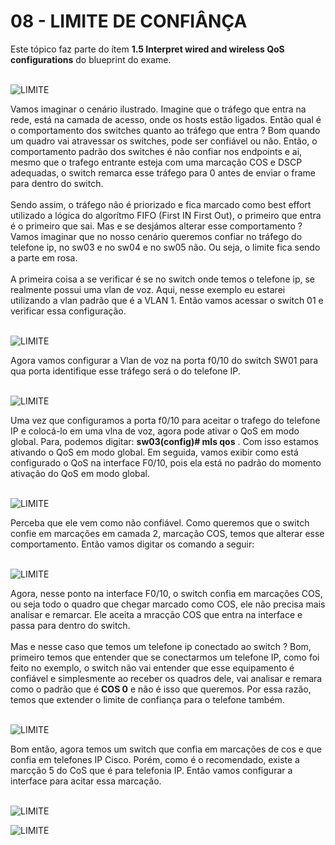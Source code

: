 # 08 - LIMITE DE CONFIÂNÇA

Este tópico faz parte do ítem **1.5 Interpret wired and wireless QoS configurations** do blueprint do exame. <br></br>

![LIMITE](Imagens/00-cenario.png)

Vamos imaginar o cenário ilustrado. Imagine que o tráfego que entra na rede, está na camada de acesso, onde os hosts estão ligados. Então qual é o comportamento dos switches quanto ao tráfego que entra ? Bom quando um quadro vai atravessar os switches, pode ser confiável ou não. Então, o comportamento padrão dos switches é não confiar nos endpoints e ai, mesmo que o trafego entrante esteja com uma marcação COS e DSCP adequadas, o switch remarca esse tráfego para 0 antes de enviar o frame para dentro do switch. <br></br>
Sendo assim, o tráfego não é priorizado e fica marcado como best effort utilizado a lógica do algorítmo FIFO (First IN First Out), o primeiro que entra é o primeiro que sai. Mas e se desjámos alterar esse comportamento ? Vamos imaginar que no nosso cenário queremos confiar no tráfego do telefone ip, no sw03 e no sw04 e no sw05 não. Ou seja, o limite fica sendo a parte em rosa.<br></br>
A primeira coisa a se verificar é se no switch onde temos o telefone ip, se realmente possui uma vlan de voz. Aqui, nesse exemplo eu estarei utilizando a vlan padrão que é a VLAN 1. Então vamos acessar o switch 01 e verificar essa configuração. <br></br>

![LIMITE](Imagens/01-voice_vlan.png)

Agora vamos configurar a Vlan de voz na porta f0/10 do switch SW01 para qua porta identifique esse tráfego será o do telefone IP. <br></br>

![LIMITE](Imagens/02-voice_vlan.png)

Uma vez que configuramos a porta f0/10 para aceitar o trafego do telefone IP e colocá-lo em uma vlna de voz, agora pode ativar o QoS em modo global. Para, podemos digitar: **sw03(config)# mls qos** . Com isso estamos ativando o QoS em modo global. Em seguida, vamos exibir como está configurado o QoS na interface F0/10, pois ela está no padrão do momento ativação do QoS em modo global. <br></br>

![LIMITE](Imagens/03-mls_qos.png)

Perceba que ele vem como não confiável. Como queremos que o switch confie em marcações em camada 2, marcação COS, temos que alterar esse comportamento. Então vamos digitar os comando a seguir: <br></br>

![LIMITE](Imagens/04-mls_qos_cos.png)

Agora, nesse ponto na interface F0/10, o switch confia em marcações COS, ou seja todo o quadro que chegar marcado como COS, ele não precisa mais analisar e remarcar. Ele aceita a mracção COS que entra na interface e passa para dentro do switch. <br></br>
Mas e nesse caso que temos um telefone ip conectado ao switch ? Bom, primeiro temos que entender que se conectarmos um telefone IP, como foi feito no exemplo, o switch não vai entender que esse equipamento é confiável e simplesmente ao receber os quadros dele, vai analisar e remara como o padrão que é **COS 0** e não é isso que queremos. Por essa razão, temos que extender o limite de confiança para o telefone também. <br></br>

![LIMITE](Imagens/05-mls_qos_cisco_phone.png)

Bom então, agora temos um switch que confia em marcações de cos e que confia em telefones IP Cisco. Porém, como é o recomendado, existe a marcção 5 do CoS que é para telefonia IP. Então vamos configurar a interface para acitar essa marcação. <br></br>

![LIMITE](Imagens/06-mls_qos_voip.png)

![LIMITE](Imagens/07-mls_qos_voip_extend.png)
